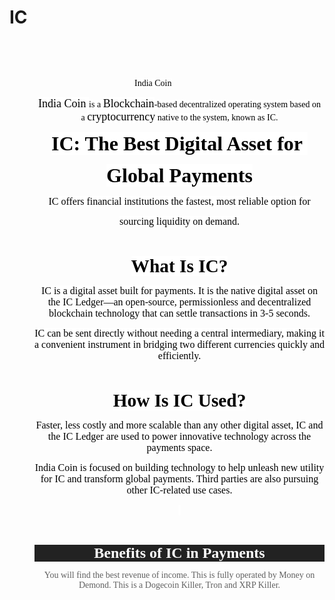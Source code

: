 # IC
<span>&nbsp;&nbsp; &nbsp;</span><blockquote style="border: none; margin: 0 0 0 40px; padding: 0px;"><blockquote style="border: none; margin: 0 0 0 40px; padding: 0px;"><blockquote style="border: none; margin: 0 0 0 40px; padding: 0px;"><blockquote style="border: none; margin: 0 0 0 40px; padding: 0px;"><blockquote style="border: none; margin: 0 0 0 40px; padding: 0px;"><p><span>&nbsp;&nbsp; &nbsp;</span></p><p class="MsoTitle" style="text-align: left;"><span style="background: white; color: black; font-family: Algerian; mso-color-alt: windowtext; mso-fareast-font-family: &quot;Times New Roman&quot;;">India
Coin</span></p><p></p></blockquote></blockquote></blockquote></blockquote></blockquote><blockquote style="border: none; margin: 0px 0px 0px 40px; padding: 0px; text-align: left;"><p>

</p><p align="center" class="MsoNormal" style="line-height: normal; margin-bottom: 0in; text-align: center;"><span style="background: white; color: black; font-family: &quot;Baskerville Old Face&quot;,serif; font-size: 13.5pt; mso-bidi-font-family: &quot;Times New Roman&quot;; mso-fareast-font-family: &quot;Times New Roman&quot;;">India Coin&nbsp;</span><span style="background: white; color: black; font-family: &quot;Baskerville Old Face&quot;,serif; font-size: 10.5pt; mso-bidi-font-family: Arial; mso-fareast-font-family: &quot;Times New Roman&quot;;">is a&nbsp;</span><span style="background: white; color: black; font-family: &quot;Baskerville Old Face&quot;,serif; font-size: 13.5pt; mso-bidi-font-family: &quot;Times New Roman&quot;; mso-fareast-font-family: &quot;Times New Roman&quot;;">Blockchain</span><span style="background: white; color: black; font-family: &quot;Baskerville Old Face&quot;,serif; font-size: 10.5pt; mso-bidi-font-family: Arial; mso-fareast-font-family: &quot;Times New Roman&quot;;">-based decentralized
operating system based on a&nbsp;</span><span style="background: white; color: black; font-family: &quot;Baskerville Old Face&quot;,serif; font-size: 13.5pt; mso-bidi-font-family: &quot;Times New Roman&quot;; mso-fareast-font-family: &quot;Times New Roman&quot;;">cryptocurrency</span><span style="background: white; color: black; font-family: &quot;Baskerville Old Face&quot;,serif; font-size: 10.5pt; mso-bidi-font-family: Arial; mso-fareast-font-family: &quot;Times New Roman&quot;;">&nbsp;native
to the system, known as IC.</span><span style="color: black; font-family: &quot;Baskerville Old Face&quot;,serif; font-size: 13.5pt; mso-bidi-font-family: &quot;Times New Roman&quot;; mso-fareast-font-family: &quot;Times New Roman&quot;;"><o:p></o:p></span></p>

<p align="center" class="MsoNormal" style="line-height: normal; margin-bottom: 0in; mso-outline-level: 1; text-align: center;"><b><span style="background: white; color: black; font-family: &quot;Bradley Hand ITC&quot;; font-size: 24.0pt; mso-bidi-font-family: Arial; mso-fareast-font-family: &quot;Times New Roman&quot;; mso-font-kerning: 18.0pt;">IC:
The Best Digital Asset for&nbsp;</span></b></p>

<p align="center" class="MsoNormal" style="line-height: normal; margin-bottom: 0in; mso-outline-level: 1; text-align: center;"><b><span style="background: white; color: black; font-family: &quot;Bradley Hand ITC&quot;; font-size: 24.0pt; mso-bidi-font-family: Arial; mso-fareast-font-family: &quot;Times New Roman&quot;; mso-font-kerning: 18.0pt;">Global
Payments</span></b><b><span style="color: black; font-family: &quot;Bradley Hand ITC&quot;; font-size: 24.0pt; mso-bidi-font-family: Arial; mso-fareast-font-family: &quot;Times New Roman&quot;; mso-font-kerning: 18.0pt;"><o:p></o:p></span></b></p>

<p align="center" class="MsoNormal" style="line-height: normal; margin-bottom: 0in; text-align: center;"><span style="background: white; color: black; font-family: &quot;Baskerville Old Face&quot;,serif; font-size: 12.0pt; mso-bidi-font-family: Arial; mso-fareast-font-family: &quot;Times New Roman&quot;;">IC offers financial institutions the fastest,
most reliable option for</span><span style="color: black; font-family: &quot;Baskerville Old Face&quot;,serif; font-size: 12.0pt; mso-bidi-font-family: Arial; mso-fareast-font-family: &quot;Times New Roman&quot;;"><o:p></o:p></span></p>

<p align="center" class="MsoNormal" style="line-height: normal; margin-bottom: 0in; text-align: center;"><span style="background: white; color: black; font-family: &quot;Baskerville Old Face&quot;,serif; font-size: 12.0pt; mso-bidi-font-family: Arial; mso-fareast-font-family: &quot;Times New Roman&quot;;">sourcing liquidity&nbsp;on demand.<o:p></o:p></span></p>

<p align="center" class="MsoNormal" style="line-height: normal; margin-bottom: 0in; text-align: center;"><span style="color: black; font-family: &quot;Baskerville Old Face&quot;,serif; font-size: 12.0pt; mso-bidi-font-family: Arial; mso-fareast-font-family: &quot;Times New Roman&quot;;"><o:p>&nbsp;</o:p></span></p>

<p align="center" class="MsoNormal" style="line-height: normal; margin-bottom: 0in; mso-outline-level: 2; text-align: center;"><b><span style="background: white; color: black; font-family: &quot;Bradley Hand ITC&quot;; font-size: 22.0pt; mso-bidi-font-family: Arial; mso-fareast-font-family: &quot;Times New Roman&quot;;">What Is IC?</span></b><b><span style="color: black; font-family: &quot;Bradley Hand ITC&quot;; font-size: 22.0pt; mso-bidi-font-family: Arial; mso-fareast-font-family: &quot;Times New Roman&quot;;"><o:p></o:p></span></b></p>

<p align="center" class="MsoNormal" style="line-height: normal; margin-bottom: 0in; text-align: center;"><span style="background: white; color: black; font-family: &quot;Baskerville Old Face&quot;,serif; font-size: 12.0pt; mso-bidi-font-family: Arial; mso-fareast-font-family: &quot;Times New Roman&quot;;">IC is a digital asset built for payments. It is
the native digital asset on the IC Ledger—an open-source, permissionless and
decentralized blockchain technology that can settle transactions in 3-5
seconds.</span><span style="color: black; font-family: &quot;Baskerville Old Face&quot;,serif; font-size: 12.0pt; mso-bidi-font-family: Arial; mso-fareast-font-family: &quot;Times New Roman&quot;;"><o:p></o:p></span></p>

<p align="center" class="MsoNormal" style="line-height: normal; margin-bottom: 0in; text-align: center;"><span style="background: white; color: black; font-family: &quot;Baskerville Old Face&quot;,serif; font-size: 12.0pt; mso-bidi-font-family: Arial; mso-fareast-font-family: &quot;Times New Roman&quot;;">IC can be sent directly without needing a central
intermediary, making it a convenient instrument in bridging two different
currencies quickly and efficiently.<o:p></o:p></span></p>

<p align="center" class="MsoNormal" style="line-height: normal; margin-bottom: 0in; text-align: center;"><span style="color: black; font-family: &quot;Baskerville Old Face&quot;,serif; font-size: 12.0pt; mso-bidi-font-family: Arial; mso-fareast-font-family: &quot;Times New Roman&quot;;"><o:p>&nbsp;</o:p></span></p>

<p align="center" class="MsoNormal" style="line-height: normal; margin-bottom: 0in; mso-outline-level: 2; text-align: center;"><b><span style="background: white; color: black; font-family: &quot;Bradley Hand ITC&quot;; font-size: 22.0pt; mso-bidi-font-family: Arial; mso-fareast-font-family: &quot;Times New Roman&quot;;">How Is IC Used?</span></b><b><span style="color: black; font-family: &quot;Bradley Hand ITC&quot;; font-size: 22.0pt; mso-bidi-font-family: Arial; mso-fareast-font-family: &quot;Times New Roman&quot;;"><o:p></o:p></span></b></p>

<p align="center" class="MsoNormal" style="line-height: normal; margin-bottom: 0in; text-align: center;"><span style="background: white; color: black; font-family: &quot;Baskerville Old Face&quot;,serif; font-size: 12.0pt; mso-bidi-font-family: Arial; mso-fareast-font-family: &quot;Times New Roman&quot;;">Faster, less costly and more scalable than any
other digital asset, IC and the IC Ledger are used to power innovative
technology across the payments space.</span><span style="color: black; font-family: &quot;Baskerville Old Face&quot;,serif; font-size: 12.0pt; mso-bidi-font-family: Arial; mso-fareast-font-family: &quot;Times New Roman&quot;;"><o:p></o:p></span></p>

<p align="center" class="MsoNormal" style="line-height: normal; margin-bottom: 0in; text-align: center;"><span style="background: white; color: black; font-family: &quot;Baskerville Old Face&quot;,serif; font-size: 12.0pt; mso-bidi-font-family: Arial; mso-fareast-font-family: &quot;Times New Roman&quot;;">India Coin is focused on building technology to
help unleash new utility for IC and transform global payments. Third parties
are also pursuing other IC-related use cases.<o:p></o:p></span></p>

<p align="center" class="MsoNormal" style="line-height: normal; margin-bottom: 0in; text-align: center;"><span style="background: white; color: black; font-family: &quot;Baskerville Old Face&quot;,serif; font-size: 12.0pt; mso-bidi-font-family: Arial; mso-fareast-font-family: &quot;Times New Roman&quot;;"><o:p>&nbsp;</o:p></span></p>

<p align="center" class="MsoNormal" style="line-height: normal; margin-bottom: 0in; text-align: center;"><span style="color: black; font-family: &quot;Baskerville Old Face&quot;,serif; font-size: 12.0pt; mso-bidi-font-family: Arial; mso-fareast-font-family: &quot;Times New Roman&quot;;"><o:p>&nbsp;</o:p></span></p>

<p align="center" class="MsoNormal" style="background: #222222; line-height: normal; margin-bottom: 0in; mso-outline-level: 2; text-align: center;"><b><span style="color: white; font-family: &quot;Baskerville Old Face&quot;,serif; font-size: 18.0pt; mso-bidi-font-family: &quot;Times New Roman&quot;; mso-fareast-font-family: &quot;Times New Roman&quot;;">Benefits
of IC in Payments<o:p></o:p></span></b></p>

<p align="center" class="MsoNormal" style="line-height: normal; margin-bottom: 0in; text-align: center;"><span style="font-family: &quot;Baskerville Old Face&quot;,serif;">You
will find the best revenue of income. This is fully operated by Money on Demond.
This is a Dogecoin Killer, Tron and XRP Killer.<o:p></o:p></span></p>

<p align="center" class="MsoNormal" style="line-height: normal; margin-bottom: 0in; text-align: center;"><span style="font-family: &quot;Baskerville Old Face&quot;,serif;"><o:p>&nbsp;</o:p></span></p><br /><p></p></blockquote>
